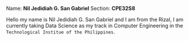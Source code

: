 Name: **Nil Jedidiah G. San Gabriel**
Section: **CPE32S8**

Hello my name is Nil Jedidiah G. San Gabriel and I am from the Rizal, I am currently taking Data Science as my track in Computer Engineering in the `Technological Institue of the Philippines`. 
